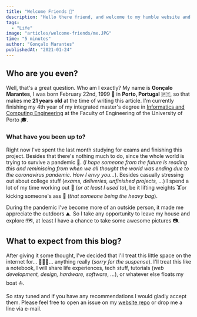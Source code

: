 ```yaml
---
title: "Welcome Friends 👋"
description: "Hello there friend, and welcome to my humble website and blog. In this article you will find what I have planned for this project as well as discover a little something about me. Excited? Yeah, I wouldn't be either. Anyway, please humor me and tag along on this journey of blogging."
tags:
  - "Life"
image: "articles/welcome-friends/me.JPG"
time: "5 minutes"
author: "Gonçalo Marantes"
publishedAt: "2021-01-24"
---
```


## Who are you even?

Well, that's a great question. Who am I exactly? My name is **Gonçalo Marantes**, I was born February 22nd, 1999 🎉 in **Porto, Portugal** 🇵🇹, so that makes me **21 years old** at the time of writing this article. I'm currently finishing my 4th year of my integrated master's degree in [Informatics and Computing Engineering](https://sigarra.up.pt/feup/en/CUR_GERAL.CUR_VIEW?pv_curso_id=742) at the Faculty of Engineering of the University of Porto 🎓.

### What have you been up to?

Right now I've spent the last month studying for exams and finishing this project. Besides that there's nothing much to do, since the whole world is trying to survive a pandemic 🦠. (*I hope someone from the future is reading this and reminiscing from when we all thought the world was ending due to the coronavirus pandemic. How I envy you...*). Besides casually stressing out about college stuff (*exams, deliveries, unfinished projects, ...*) I spend a lot of my time working out 🏃 (*or at least I used to*), be it lifting weights 🏋️or kicking someone's ass 🥊 (*that someone being the heavy bag*).

<dynamic-image filename="articles/welcome-friends/workout.jpg" caption="@Pedro and I after punching each other for an entire morning."></dynamic-image>

During the pandemic I've become more of an outside person, it made me appreciate the outdoors ⛰️. So I take any opportunity to leave my house and explore 🗺️, at least I have a chance to take some awesome pictures 📷.

<dynamic-image class="h-96 mx-auto" filename="articles/welcome-friends/trekking.jpeg" caption="Trekking with the boys in the middle of Valongo." no-shadow></dynamic-image>

## What to expect from this blog?

After giving it some thought, I've decided that I'll treat this little space on the internet for... 🥁🥁🥁... anything really (*sorry for the suspense*). I'll treat this like a notebook, I will share life experiences, tech stuff, tutorials (*web development, design, hardware, software, ...*), or whatever else floats my boat ⛵.

So stay tuned and if you have any recommendations I would gladly accept them. Please feel free to open an issue on my [website repo](https://github.com/Marantesss/Marantesss.github.io) or drop me a line via e-mail.
